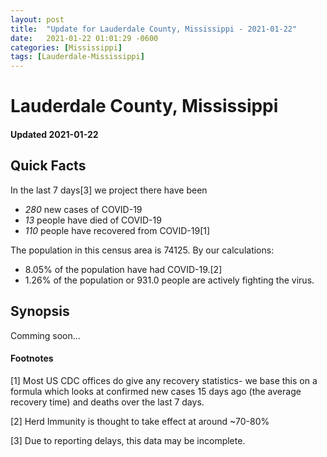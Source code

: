 ```yaml
---
layout: post
title:  "Update for Lauderdale County, Mississippi - 2021-01-22"
date:   2021-01-22 01:01:29 -0600
categories: [Mississippi]
tags: [Lauderdale-Mississippi]
---
```


# Lauderdale County, Mississippi
#### Updated 2021-01-22

## Quick Facts

In the last 7 days[3] we project there have been
- *280* new cases of COVID-19
- *13* people have died of COVID-19
- *110* people have recovered from COVID-19[1]

The population in this census area is 74125. By our calculations:
- 8.05% of the population have had COVID-19.[2]
- 1.26% of the population or 931.0 people are actively fighting the virus.

## Synopsis

Comming soon...


#### Footnotes

[1] Most US CDC offices do give any recovery statistics- we base this on a formula which looks at confirmed new cases
15 days ago (the average recovery time) and deaths over the last 7 days.

[2] Herd Immunity is thought to take effect at around ~70-80%

[3] Due to reporting delays, this data may be incomplete.
 
    